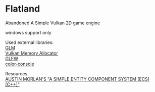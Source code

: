 # Flatland

Abandoned
A Simple Vulkan 2D game engine

windows support only

Used external libraries: <br />
[GLM](https://github.com/g-truc/glm) <br />
[Vulkan Memory Allocator](https://github.com/GPUOpen-LibrariesAndSDKs/VulkanMemoryAllocato) <br />
[GLFW](https://github.com/glfw/glfw) <br />
[color-console](https://github.com/imfl/color-console) <br />


Resources <br/>
[AUSTIN MORLAN'S "A SIMPLE ENTITY COMPONENT SYSTEM (ECS) [C++]"](https://austinmorlan.com/posts/entity_component_system/)


